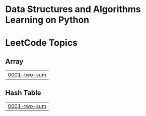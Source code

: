 # Data Structures and Algorithms Learning on Python

<!---LeetCode Topics Start-->
# LeetCode Topics
## Array
|  |
| ------- |
| [0001-two-sum](https://github.com/GvsSriRam/DSA/tree/master/0001-two-sum) |
## Hash Table
|  |
| ------- |
| [0001-two-sum](https://github.com/GvsSriRam/DSA/tree/master/0001-two-sum) |
<!---LeetCode Topics End-->